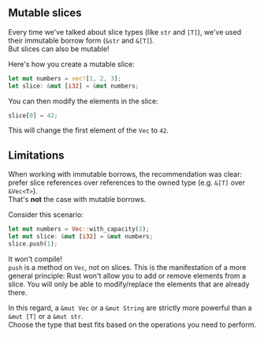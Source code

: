 ## Mutable slices

Every time we've talked about slice types (like `str` and `[T]`), we've used their immutable borrow form (`&str` and `&[T]`).\
But slices can also be mutable!

Here's how you create a mutable slice:

```rust
let mut numbers = vec![1, 2, 3];
let slice: &mut [i32] = &mut numbers;
```

You can then modify the elements in the slice:

```rust
slice[0] = 42;
```

This will change the first element of the `Vec` to `42`.

## Limitations

When working with immutable borrows, the recommendation was clear: prefer slice references over references to
the owned type (e.g. `&[T]` over `&Vec<T>`).\
That's **not** the case with mutable borrows.

Consider this scenario:

```rust
let mut numbers = Vec::with_capacity(2);
let mut slice: &mut [i32] = &mut numbers;
slice.push(1);
```

It won't compile!\
`push` is a method on `Vec`, not on slices. This is the manifestation of a more general principle: Rust won't
allow you to add or remove elements from a slice. You will only be able to modify/replace the elements that are
already there.

In this regard, a `&mut Vec` or a `&mut String` are strictly more powerful than a `&mut [T]` or a `&mut str`.\
Choose the type that best fits based on the operations you need to perform.
